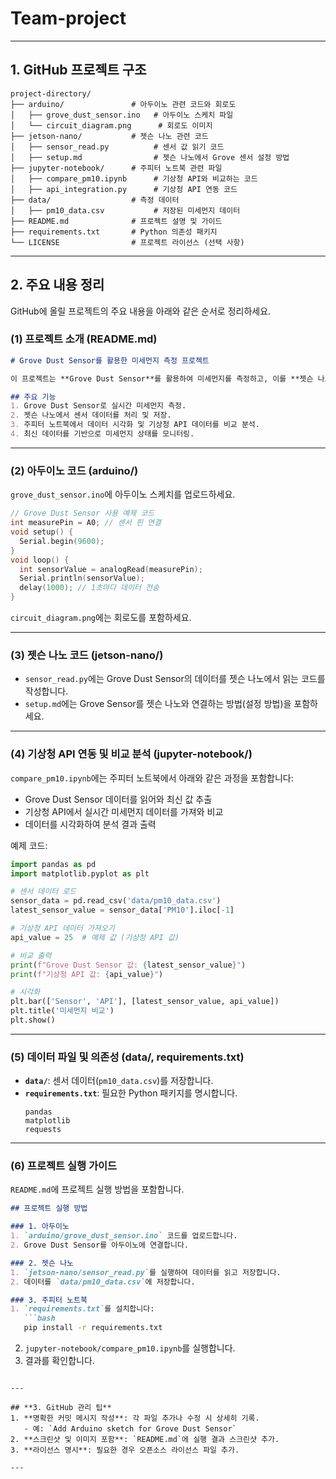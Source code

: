 # Team-project

---

## **1. GitHub 프로젝트 구조**

```
project-directory/
├── arduino/               # 아두이노 관련 코드와 회로도
│   ├── grove_dust_sensor.ino   # 아두이노 스케치 파일
│   └── circuit_diagram.png      # 회로도 이미지
├── jetson-nano/           # 젯슨 나노 관련 코드
│   ├── sensor_read.py          # 센서 값 읽기 코드
│   ├── setup.md                # 젯슨 나노에서 Grove 센서 설정 방법
├── jupyter-notebook/      # 주피터 노트북 관련 파일
│   ├── compare_pm10.ipynb      # 기상청 API와 비교하는 코드
│   ├── api_integration.py      # 기상청 API 연동 코드
├── data/                  # 측정 데이터
│   ├── pm10_data.csv           # 저장된 미세먼지 데이터
├── README.md              # 프로젝트 설명 및 가이드
├── requirements.txt       # Python 의존성 패키지
└── LICENSE                # 프로젝트 라이선스 (선택 사항)
```

---

## **2. 주요 내용 정리**
GitHub에 올릴 프로젝트의 주요 내용을 아래와 같은 순서로 정리하세요.

### **(1) 프로젝트 소개 (README.md)**

```markdown
# Grove Dust Sensor를 활용한 미세먼지 측정 프로젝트

이 프로젝트는 **Grove Dust Sensor**를 활용하여 미세먼지를 측정하고, 이를 **젯슨 나노**와 **주피터 노트북**을 통해 분석합니다. 또한, 기상청 API를 이용해 실시간 데이터를 가져와 비교 분석합니다.

## 주요 기능
1. Grove Dust Sensor로 실시간 미세먼지 측정.
2. 젯슨 나노에서 센서 데이터를 처리 및 저장.
3. 주피터 노트북에서 데이터 시각화 및 기상청 API 데이터를 비교 분석.
4. 최신 데이터를 기반으로 미세먼지 상태를 모니터링.
```

---

### **(2) 아두이노 코드 (arduino/)**
`grove_dust_sensor.ino`에 아두이노 스케치를 업로드하세요.

```c
// Grove Dust Sensor 사용 예제 코드
int measurePin = A0; // 센서 핀 연결
void setup() {
  Serial.begin(9600);
}
void loop() {
  int sensorValue = analogRead(measurePin);
  Serial.println(sensorValue);
  delay(1000); // 1초마다 데이터 전송
}
```

`circuit_diagram.png`에는 회로도를 포함하세요.

---

### **(3) 젯슨 나노 코드 (jetson-nano/)**
- `sensor_read.py`에는 Grove Dust Sensor의 데이터를 젯슨 나노에서 읽는 코드를 작성합니다.
- `setup.md`에는 Grove Sensor를 젯슨 나노와 연결하는 방법(설정 방법)을 포함하세요.

---

### **(4) 기상청 API 연동 및 비교 분석 (jupyter-notebook/)**
`compare_pm10.ipynb`에는 주피터 노트북에서 아래와 같은 과정을 포함합니다:
- Grove Dust Sensor 데이터를 읽어와 최신 값 추출
- 기상청 API에서 실시간 미세먼지 데이터를 가져와 비교
- 데이터를 시각화하여 분석 결과 출력

예제 코드:
```python
import pandas as pd
import matplotlib.pyplot as plt

# 센서 데이터 로드
sensor_data = pd.read_csv('data/pm10_data.csv')
latest_sensor_value = sensor_data['PM10'].iloc[-1]

# 기상청 API 데이터 가져오기
api_value = 25  # 예제 값 (기상청 API 값)

# 비교 출력
print(f"Grove Dust Sensor 값: {latest_sensor_value}")
print(f"기상청 API 값: {api_value}")

# 시각화
plt.bar(['Sensor', 'API'], [latest_sensor_value, api_value])
plt.title('미세먼지 비교')
plt.show()
```

---

### **(5) 데이터 파일 및 의존성 (data/, requirements.txt)**
- **`data/`**: 센서 데이터(`pm10_data.csv`)를 저장합니다.
- **`requirements.txt`**: 필요한 Python 패키지를 명시합니다.
  ```plaintext
  pandas
  matplotlib
  requests
  ```

---

### **(6) 프로젝트 실행 가이드**
`README.md`에 프로젝트 실행 방법을 포함합니다.

```markdown
## 프로젝트 실행 방법

### 1. 아두이노
1. `arduino/grove_dust_sensor.ino` 코드를 업로드합니다.
2. Grove Dust Sensor를 아두이노에 연결합니다.

### 2. 젯슨 나노
1. `jetson-nano/sensor_read.py`를 실행하여 데이터를 읽고 저장합니다.
2. 데이터를 `data/pm10_data.csv`에 저장합니다.

### 3. 주피터 노트북
1. `requirements.txt`를 설치합니다:
   ```bash
   pip install -r requirements.txt
   ```
2. `jupyter-notebook/compare_pm10.ipynb`를 실행합니다.
3. 결과를 확인합니다.
```

---

## **3. GitHub 관리 팁**
1. **명확한 커밋 메시지 작성**: 각 파일 추가나 수정 시 상세히 기록.
   - 예: `Add Arduino sketch for Grove Dust Sensor`
2. **스크린샷 및 이미지 포함**: `README.md`에 실행 결과 스크린샷 추가.
3. **라이선스 명시**: 필요한 경우 오픈소스 라이선스 파일 추가.

---
